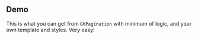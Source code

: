 ## Demo

This is what you can get from `GhPagination` with minimum of logic, and your own template and styles. Very easy!
